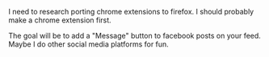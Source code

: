 I need to research porting chrome extensions to firefox. I should probably make a chrome extension first.

The goal will be to add a "Message" button to facebook posts on your feed. Maybe I do other social media platforms for fun.
